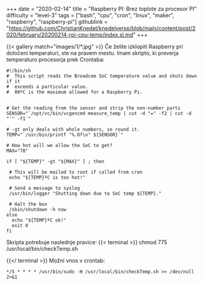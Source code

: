 +++
date = "2020-02-14"
title = "Raspberry PI: Brez toplote za procesor PI"
difficulty = "level-3"
tags = ["bash", "cpu", "cron", "linux", "maker", "raspberry", "raspberry-pi"]
githublink = "https://github.com/ChristianKnedel/knedelverse/blob/main/content/post/2020/february/20200214-rpi-cpu-temp/index.sl.md"
+++

{{< gallery match="images/1/*.jpg" >}}
Če želite izklopiti Raspberry pri določeni temperaturi, ste na pravem mestu. Imam skripto, ki preverja temperaturo procesorja prek Crontaba:
```
#!/bin/sh
#  This script reads the Broadcom SoC temperature value and shuts down if it
#  exceeds a particular value.
#  80ºC is the maximum allowed for a Raspberry Pi.


# Get the reading from the sensor and strip the non-number parts
SENSOR="`/opt/vc/bin/vcgencmd measure_temp | cut -d "=" -f2 | cut -d "'" -f1`"

# -gt only deals with whole numbers, so round it.
TEMP="`/usr/bin/printf "%.0f\n" ${SENSOR}`"

# How hot will we allow the SoC to get?
MAX="78"

if [ "${TEMP}" -gt "${MAX}" ] ; then

 # This will be mailed to root if called from cron
 echo "${TEMP}ºC is too hot!"

 # Send a message to syslog
 /usr/bin/logger "Shutting down due to SoC temp ${TEMP}."

 # Halt the box
 /sbin/shutdown -h now
else
  echo "${TEMP}ºC ok!"
  exit 0
fi

```
Skripta potrebuje naslednje pravice:
{{< terminal >}}
chmod 775 /usr/local/bin/checkTemp.sh

{{</ terminal >}}
Možni vnos v crontab:
```
*/5 * * * * /usr/bin/sudo -H /usr/local/bin/checkTemp.sh >> /dev/null 2>&1

```